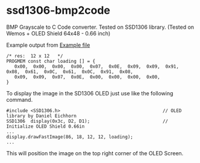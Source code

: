 # ssd1306-bmp2code
BMP Grayscale to C Code converter. Tested on SSD1306 library. (Tested on Wemos + OLED Shield 64x48 - 0.66 inch)

Example output from [Example file](https://raw.githubusercontent.com/SandroAkira/ssd1306-bmp2code/master/loading.bmp)

```
/* res:  12 x 12   */
PROGMEM const char loading [] = {
   0x00,  0x00,  0x00,  0x00,  0x07,  0x0E,  0x09,  0x09,  0x91,  0x08,  0x61,  0x0C,  0x61,  0x0C,  0x91,  0x08,
   0x09,  0x09,  0x07,  0x0E,  0x00,  0x00,  0x00,  0x00,
}
```

To display the image in the SD1306 OLED just use like the following command.

```
#include <SSD1306.h>                                      // OLED library by Daniel Eichhorn
SSD1306  display(0x3c, D2, D1);                           // Initialize OLED Shield 0.66in
...
display.drawFastImage(86, 18, 12, 12, loading);  
...
```

This will position the image on the top right corner of the OLED Screen.
